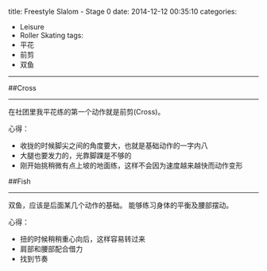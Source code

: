 title: Freestyle Slalom - Stage 0
date: 2014-12-12 00:35:10
categories:
- Leisure
- Roller Skating
tags:
- 平花
- 前剪
- 双鱼
---

##Cross
- - -
在社团里我平花练的第一个动作就是前剪(Cross)。

心得：
* 收拢的时候脚尖之间的角度要大，也就是基础动作的一字内八
* 大腿也要发力的，光靠脚踝是不够的
* 刚开始挑稍微有点上坡的地面练，这样不会因为速度越来越快而动作变形
<!-- more -->

##Fish
- - -
双鱼，应该是后面某几个动作的基础。
能够练习身体的平衡及腰部摆动。

心得：
* 扭的时候稍稍重心向后，这样容易转过来
* 肩部和腰部配合借力
* 找到节奏